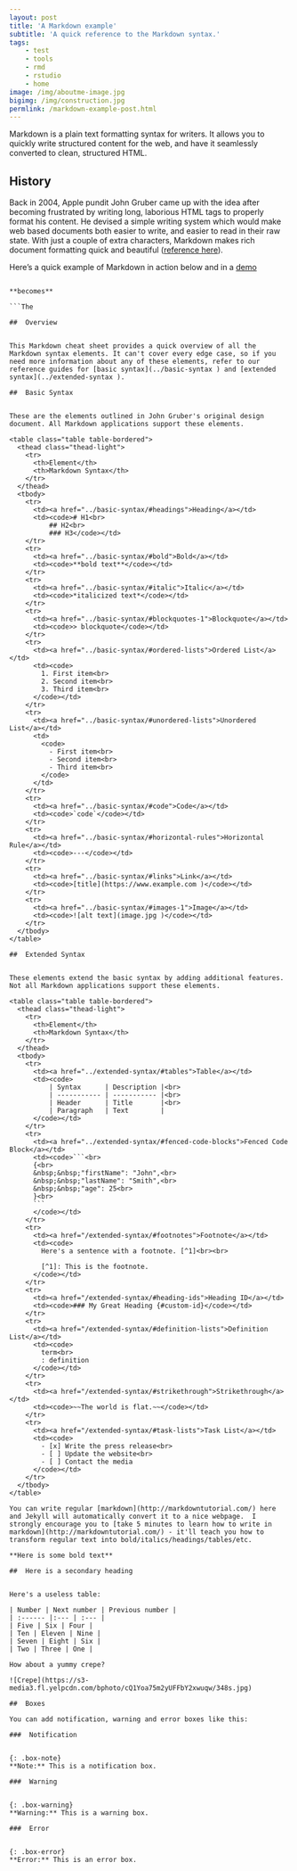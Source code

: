 ```yaml
---
layout: post
title: 'A Markdown example'
subtitle: 'A quick reference to the Markdown syntax.'
tags:
    - test
    - tools
    - rmd
    - rstudio
    - home
image: /img/aboutme-image.jpg
bigimg: /img/construction.jpg
permlink: /markdown-example-post.html
---  
```

  
  
Markdown is a plain text formatting syntax for writers. It allows you to quickly write structured content for the web, and have it seamlessly converted to clean, structured HTML. 
  
##   History
  
  
Back in 2004, Apple pundit John Gruber came up with the idea after becoming frustrated by writing long, laborious HTML tags to properly format his content. He devised a simple writing system which would make web based documents both easier to write, and easier to read in their raw state. With just a couple of extra characters, Markdown makes rich document formatting quick and beautiful ([reference here](https://blog.ghost.org/markdown/ )).
  
Here’s a quick example of Markdown in action below and in a [demo](https://markdown-it.github.io/ )
  
```The
  
**becomes**
  
```The
  
##  Overview
  
  
This Markdown cheat sheet provides a quick overview of all the Markdown syntax elements. It can't cover every edge case, so if you need more information about any of these elements, refer to our reference guides for [basic syntax](../basic-syntax ) and [extended syntax](../extended-syntax ).
  
##  Basic Syntax
  
  
These are the elements outlined in John Gruber's original design document. All Markdown applications support these elements.
  
<table class="table table-bordered">
  <thead class="thead-light">
    <tr>
      <th>Element</th>
      <th>Markdown Syntax</th>
    </tr>
  </thead>
  <tbody>
    <tr>
      <td><a href="../basic-syntax/#headings">Heading</a></td>
      <td><code># H1<br>
          ## H2<br>
          ### H3</code></td>
    </tr>
    <tr>
      <td><a href="../basic-syntax/#bold">Bold</a></td>
      <td><code>**bold text**</code></td>
    </tr>
    <tr>
      <td><a href="../basic-syntax/#italic">Italic</a></td>
      <td><code>*italicized text*</code></td>
    </tr>
    <tr>
      <td><a href="../basic-syntax/#blockquotes-1">Blockquote</a></td>
      <td><code>> blockquote</code></td>
    </tr>
    <tr>
      <td><a href="../basic-syntax/#ordered-lists">Ordered List</a></td>
      <td><code>
        1. First item<br>
        2. Second item<br>
        3. Third item<br>
      </code></td>
    </tr>
    <tr>
      <td><a href="../basic-syntax/#unordered-lists">Unordered List</a></td>
      <td>
        <code>
          - First item<br>
          - Second item<br>
          - Third item<br>
        </code>
      </td>
    </tr>
    <tr>
      <td><a href="../basic-syntax/#code">Code</a></td>
      <td><code>`code`</code></td>
    </tr>
    <tr>
      <td><a href="../basic-syntax/#horizontal-rules">Horizontal Rule</a></td>
      <td><code>---</code></td>
    </tr>
    <tr>
      <td><a href="../basic-syntax/#links">Link</a></td>
      <td><code>[title](https://www.example.com )</code></td>
    </tr>
    <tr>
      <td><a href="../basic-syntax/#images-1">Image</a></td>
      <td><code>![alt text](image.jpg )</code></td>
    </tr>
  </tbody>
</table>
  
##  Extended Syntax
  
  
These elements extend the basic syntax by adding additional features. Not all Markdown applications support these elements.
  
<table class="table table-bordered">
  <thead class="thead-light">
    <tr>
      <th>Element</th>
      <th>Markdown Syntax</th>
    </tr>
  </thead>
  <tbody>
    <tr>
      <td><a href="../extended-syntax/#tables">Table</a></td>
      <td><code>
          | Syntax      | Description |<br>
          | ----------- | ----------- |<br>
          | Header      | Title       |<br>
          | Paragraph   | Text        |
      </code></td>
    </tr>
    <tr>
      <td><a href="../extended-syntax/#fenced-code-blocks">Fenced Code Block</a></td>
      <td><code>```<br>
      {<br>
      &nbsp;&nbsp;"firstName": "John",<br>
      &nbsp;&nbsp;"lastName": "Smith",<br>
      &nbsp;&nbsp;"age": 25<br>
      }<br>
      ```
      </code></td>
    </tr>
    <tr>
      <td><a href="/extended-syntax/#footnotes">Footnote</a></td>
      <td><code>
        Here's a sentence with a footnote. [^1]<br><br>
  
        [^1]: This is the footnote.
      </code></td>
    </tr>
    <tr>
      <td><a href="/extended-syntax/#heading-ids">Heading ID</a></td>
      <td><code>### My Great Heading {#custom-id}</code></td>
    </tr>
    <tr>
      <td><a href="/extended-syntax/#definition-lists">Definition List</a></td>
      <td><code>
        term<br>
        : definition
      </code></td>
    </tr>
    <tr>
      <td><a href="/extended-syntax/#strikethrough">Strikethrough</a></td>
      <td><code>~~The world is flat.~~</code></td>
    </tr>
    <tr>
      <td><a href="/extended-syntax/#task-lists">Task List</a></td>
      <td><code>
        - [x] Write the press release<br>
        - [ ] Update the website<br>
        - [ ] Contact the media
      </code></td>
    </tr>
  </tbody>
</table>
  
You can write regular [markdown](http://markdowntutorial.com/) here and Jekyll will automatically convert it to a nice webpage.  I strongly encourage you to [take 5 minutes to learn how to write in markdown](http://markdowntutorial.com/) - it'll teach you how to transform regular text into bold/italics/headings/tables/etc.
  
**Here is some bold text**
  
##  Here is a secondary heading
  
  
Here's a useless table:
  
| Number | Next number | Previous number |
| :------ |:--- | :--- |
| Five | Six | Four |
| Ten | Eleven | Nine |
| Seven | Eight | Six |
| Two | Three | One |
  
How about a yummy crepe?
  
![Crepe](https://s3-media3.fl.yelpcdn.com/bphoto/cQ1Yoa75m2yUFFbY2xwuqw/348s.jpg)
  
##  Boxes
  
You can add notification, warning and error boxes like this:
  
###  Notification
  
  
{: .box-note}
**Note:** This is a notification box.
  
###  Warning
  
  
{: .box-warning}
**Warning:** This is a warning box.
  
###  Error
  
  
{: .box-error}
**Error:** This is an error box.
  